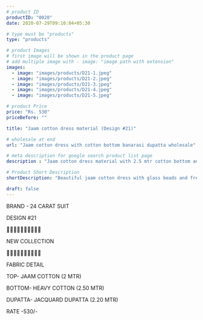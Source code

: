 ```yaml
---
# product ID
productID: "0020"
date: 2020-07-29T09:10:04+05:30

# type must be "products"
type: "products"

# product Images
# first image will be shown in the product page
# add multiple image with - image: "image path with extension"
images:
  - image: "images/products/D21-1.jpeg"
  - image: "images/products/D21-2.jpeg"
  - image: "images/products/D21-3.jpeg"
  - image: "images/products/D21-4.jpeg"
  - image: "images/products/D21-5.jpeg"

# product Price
price: "Rs. 530"
priceBefore: ""

title: "Jaam cotton dress material (Design #21)"

# wholesale at end 
url: "Jaam cotton dress with cotton bottom banarasi dupatta wholesale"

# meta description for google search product list page
description : "Jaam cotton dress material with 2.5 mtr cotton bottom and jacquard dupatta"

# Product Short Description
shortDescription: "Beautiful jaam cotton dress with glass beads and french knot handwork, contrast 2.5 mtr cotton bottom with jacquard banarasi dupatta."

draft: false
---
```

BRAND - 24 CARAT SUIT

DESIGN #21

💐💐💐💐💐💐💐💐💐💐

NEW COLLECTION

🌷🌷🌷🌷🌷🌷🌷🌷🌷🌷

FABRIC DETAIL

TOP- JAAM COTTON (2 MTR)

BOTTOM- HEAVY COTTON (2.50 MTR)

DUPATTA- JACQUARD DUPATTA (2.20 MTR)

RATE -530/-
